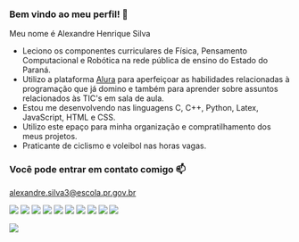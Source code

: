 ### Bem vindo ao meu perfil! 👋

Meu nome é Alexandre Henrique Silva

- Leciono os componentes curriculares de Física, Pensamento Computacional e Robótica na rede pública de ensino do Estado do Paraná.
- Utilizo a plataforma [Alura](https://www.alura.com.br) para aperfeiçoar as habilidades relacionadas à programação que já domino e também para aprender sobre assuntos relacionados às TIC's em sala de aula. 
- Estou me desenvolvendo nas linguagens C, C++, Python, Latex, JavaScript, HTML e CSS.
- Utilizo este epaço para minha organização e compratilhamento dos meus projetos.
- Praticante de ciclismo e voleibol nas horas vagas.

### Você pode entrar em contato comigo 📫

alexandre.silva3@escola.pr.gov.br

![](https://img.shields.io/badge/PlayStation-003791?style=for-the-badge&logo=playstation&logoColor=white)
![](https://img.shields.io/badge/CSS3-1572B6?style=for-the-badge&logo=css3&logoColor=white)
![](https://img.shields.io/badge/HTML5-E34F26?style=for-the-badge&logo=html5&logoColor=white)
![](https://img.shields.io/badge/JavaScript-323330?style=for-the-badge&logo=javascript&logoColor=F7DF1E)
![](https://img.shields.io/badge/LaTeX-47A141?style=for-the-badge&logo=LaTeX&logoColor=white)
![](https://img.shields.io/badge/Arduino-00979D?style=for-the-badge&logo=Arduino&logoColor=white)
![](https://img.shields.io/badge/micro:bit-00ED00?style=for-the-badge&logo=micro:bit&logoColor=white)
![](https://img.shields.io/badge/Raspberry%20Pi-A22846?style=for-the-badge&logo=Raspberry%20Pi&logoColor=white)
![](https://img.shields.io/badge/sublime_text-%23575757.svg?&style=for-the-badge&logo=sublime-text&logoColor=important)
![](https://img.shields.io/badge/VSCode-0078D4?style=for-the-badge&logo=visual%20studio%20code&logoColor=white)

![](https://media.tenor.com/GfSX-u7VGM4AAAAC/coding.gif)


<!--
**ProfAlexandrePC/ProfAlexandrePC** is a ✨ _special_ ✨ repository because its `README.md` (this file) appears on your GitHub profile.
-->


